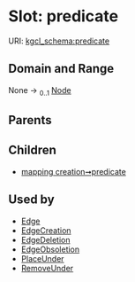 
# Slot: predicate




URI: [kgcl_schema:predicate](https://w3id.org/kgcl-schema/predicate)


## Domain and Range

None &#8594;  <sub>0..1</sub> [Node](Node.md)

## Parents


## Children

 *  [mapping creation➞predicate](mapping_creation_predicate.md)

## Used by

 * [Edge](Edge.md)
 * [EdgeCreation](EdgeCreation.md)
 * [EdgeDeletion](EdgeDeletion.md)
 * [EdgeObsoletion](EdgeObsoletion.md)
 * [PlaceUnder](PlaceUnder.md)
 * [RemoveUnder](RemoveUnder.md)
